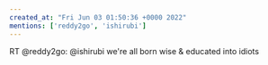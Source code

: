 ```yaml
---
created_at: "Fri Jun 03 01:50:36 +0000 2022"
mentions: ['reddy2go', 'ishirubi']
---
```


RT @reddy2go: @ishirubi we're all born wise &amp;
educated into idiots